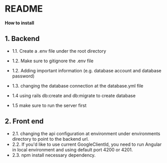 # README

**__How to install__**

**1. Backend**
  -
  
  - 1.1. Create a .env file under the root directory
  
  - 1.2. Make sure to gitignore the .env file
  
  - 1.2. Adding important information (e.g. database account and database password)
  
  - 1.3. changing the database connection at the database.yml file
  
  - 1.4 using rails db:create and db:migrate to create database
  
  - 1.5 make sure to run the server first

**2. Front end**
  -
  - 2.1. changing the api configuration at environment under environments
  directory to point to the backend url.
  - 2.2. If you'd like to use current GoogleClientId, you need to
  run Angular in local environment and using default port 4200 or 4201.
  - 2.3. npm install necessary dependency.
  
